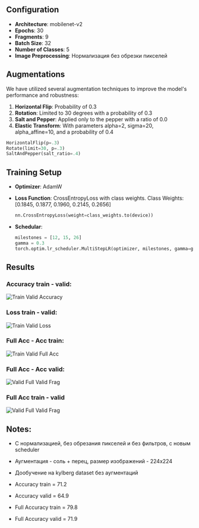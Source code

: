 ## Configuration
- **Architecture**: mobilenet-v2
- **Epochs**: 30
- **Fragments**: 9
- **Batch Size**: 32
- **Number of Classes**: 5
- **Image Preprocessing**: Нормализация без обрезки пикселей

## Augmentations
We have utilized several augmentation techniques to improve the model's performance and robustness:
1. **Horizontal Flip**: Probability of 0.3
2. **Rotation**: Limited to 30 degrees with a probability of 0.3
3. **Salt and Pepper**: Applied only to the pepper with a ratio of 0.0
4. **Elastic Transform**: With parameters alpha=2, sigma=20, alpha_affine=10, and a probability of 0.4
  ```python
  HorizontalFlip(p=.3)
  Rotate(limit=30, p=.3)
  SaltAndPepper(salt_ratio=.4)
  ```

## Training Setup
- **Optimizer**: AdamW

- **Loss Function**: CrossEntropyLoss with class weights. Class Weights: [0.1845, 0.1877, 0.1960, 0.2145, 0.2656]
  ```python
  nn.CrossEntropyLoss(weight=class_weights.to(device))

- **Schedular**: 
  ```python
  milestones = [12, 15, 26]
  gamma = 0.3
  torch.optim.lr_scheduler.MultiStepLR(optimizer, milestones, gamma=gamma)

## Results

### Accuracy train - valid:
![Train Valid Accuracy](images/train-valid_Acc.jpg)

### Loss train - valid:
![Train Valid Loss](images/train-valid_Loss.jpg)

### Full Acc - Acc train:
![Train Valid Full Acc](images/train_Full_Acc-Acc.jpg)

### Full Acc - Acc valid:
![Valid Full Valid Frag](images/valid_Acc-Full_Acc.jpg)

### Full Acc train - valid
![Valid Full Valid Frag](images/train-valid_Full_Acc.jpg)

## Notes:
 - С нормализацией, без обрезания пикселей и без фильтров, с новым scheduler
 - Аугментация - соль + перец, размер изображений - 224x224
 - Дообучение на kylberg dataset без аугментаций

 - Accuracy train =  71.2
 - Accuracy valid =  64.9
 - Full Accuracy train =  79.8
 - Full Accuracy valid =  71.9
